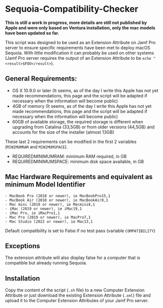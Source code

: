 # Sequoia-Compatibility-Checker

**This is still a work in progress, more details are still not published by Apple and were only based on Ventura installation, only the mac models have been updated so far.**

This script was designed to be used as an Extension Attribute on Jamf Pro server to ensure specific requirements have been met to deploy macOS Sequoia. With little modification it can probably be used on other systems (Jamf Pro server requires the output of an Extension Attribute to be `echo "<result>$FOO</result>`).

## General Requirements:
  - OS X 10.9.0 or later (It seems, as of the day I write this Apple has not yet made recommendations, this page and the script will be adapted if necessary when the information will become public)
  - 4GB of memory (It seems, as of the day I write this Apple has not yet made recommendations, this page and the script will be adapted if necessary when the information will become public)
  - 60GB of available storage, the required storage is different when upgrading from Catalina (33,5GB) or from older versions (44,5GB) and accounts for the size of the installer (almost 13GB)

These last 2 requirements can be modified in the first 2 variables (`MINIMUMRAM` and `MINIMUMSPACE`).
  - REQUIREDMINIMUMRAM: minimum RAM required, in GB
  - REQUIREDMINIMUMSPACE: minimum disk space available, in GB
 

## Mac Hardware Requirements and equivalent as minimum Model Identifier
 	- MacBook Pro (2018 or newer), ie MacBookPro15,1
 	- MacBook Air (2018 or newer), ie MacBookAir8,1
 	- Mac mini (2018 or newer), ie Macmini8,1
 	- iMac (2019 or newer), ie iMac19,1
 	- iMac Pro, ie iMacPro1,1
 	- Mac Pro (2019 or newer), ie MacPro7,1
 	- Mac Studio (2022 or newer), ie Mac13,1

Default compatibility is set to False if no test pass (variable `COMPATIBILITY`)

## Exceptions

The extension attribute will also display false for a computer that is compatible but already running Sequoia.

## Installation

Copy the content of the script (`.sh` file) to a new Computer Extension Attribute or just download the existing Extension Attribute (`.xml`) file and upload it to the Computer Extension Attributes of your Jamf Pro server.
